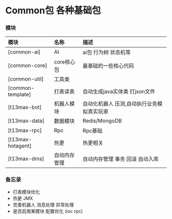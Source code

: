 # Common包 各种基础包

### 模块

| 模块                | 名称      | 描述                     |  
|:------------------|:--------|:-----------------------|
| [common-ai]       | AI      | ai包 行为树 状态机等           |
| [common-core]     | core核心包 | 最基础的一些核心代码             |
| [common-util]     | 工具类     |                        |
| [common-template] | 打表读表    | 自动生成java实体类 打json文件    |
| [t13max-bot]      | 机器人模块   | 自动化机器人 压测,自动执行业务模拟真实玩家 |
| [t13max-data]     | 数据模块    | Redis/MongoDB          |
| [t13max-rpc]      | Rpc     | Rpc基础                  |
| [t13max-hotagent] | 热更      | 热更相关                   |
| [t13max-dms]      | 自动内存管理  | 自动内存管理 事务 回滚 自动入库      |

### 备忘录

* 打表模块优化
* 热更 JMX
* 完善机器人 消息处理 异常处理
* 是否启用某模块 配置优化 (ioc rpc)

